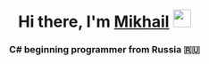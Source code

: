 <h1 align="center">Hi there, I'm <a href="https://vk.com/biomihanoid" target="_blank">Mikhail</a>
<img src="https://github.com/blackcater/blackcater/raw/main/images/Hi.gif" height="32"/></h1>
<h3 align="center">C# beginning programmer from Russia 🇷🇺</h3>
